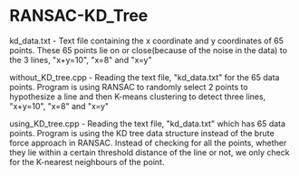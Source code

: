 # RANSAC-KD_Tree

kd_data.txt - 
Text file containing the x coordinate and y coordinates of 65 points. These 65 points lie on or close(because of the noise in the data) to the 3 lines, "x+y=10", "x=8" and "x=y"

without_KD_tree.cpp - 
Reading the text file, "kd_data.txt" for the 65 data points.
Program is using RANSAC to randomly select 2 points to hypothesize a line and then K-means clustering to detect three lines, "x+y=10", "x=8" and "x=y" 

using_KD_tree.cpp -
Reading the text file, "kd_data.txt" which has 65 data points.
Program is using the KD tree data structure instead of the brute force approach in RANSAC. Instead of checking for all the points, whether they lie within a certain threshold distance of the line or not, we only check for the K-nearest neighbours of the point.
